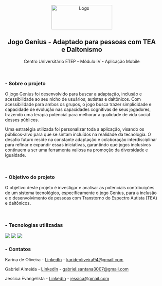 <div align="center">
  <img src="https://etepdigital.com.br/wp-content/uploads/2022/08/Logo-Etep-1-1024x311-1.png" alt="Logo" width="200" height="80">
  <h2 align="center">Jogo Genius - Adaptado para pessoas com TEA e Daltonismo</h2>
  <p align="center">Centro Universitário ETEP - Módulo IV - Aplicação Mobile</p>
</div>

</br>

<h3>- Sobre o projeto</h3>
<p>O jogo Genius foi desenvolvido para buscar a adaptação, inclusão e acessibilidade ao seu nicho de usuários; autistas e daltônicos.  Com acessibilidade para ambos os grupos, o jogo busca trazer simplicidade e capacidade de evolução nas capacidades cognitivas de seus jogadores, trazendo uma terapia potencial para melhorar a qualidade de vida social desses públicos. 
  
Uma estratégia utilizada foi personalizar toda a aplicação, visando os públicos-alvo para que se sintam incluídos na realidade da tecnologia. 
O desafio futuro reside na constante adaptação e colaboração interdisciplinar para refinar e expandir essas iniciativas, garantindo que jogos inclusivos continuem a ser uma ferramenta valiosa na promoção da diversidade e igualdade.
</p>

</br>

<h3>- Objetivo do projeto</h3>
<p>O objetivo deste projeto é investigar e analisar as potenciais contribuições de um sistema tecnológico, especificamente o jogo Genius, para a inclusão e o desenvolvimento de pessoas com Transtorno do Espectro Autista (TEA) e daltônicos.</p>

</br>

<h3>- Tecnologias utilizadas</h3>
<img src="https://img.shields.io/badge/HTML5-E34F26?style=for-the-badge&logo=html5&logoColor=white" />
<img src="https://img.shields.io/badge/CSS3-007ACC?style=for-the-badge&logo=css3&logoColor=white" />
<img src="https://img.shields.io/badge/JavaScript-FFFF00?style=for-the-badge&logo=javascript&logoColor=black" />

</br>

<h3>- Contatos</h3>

Karina de Oliveira - [LinkedIn](https://www.linkedin.com/in/karinadeoliveira) - karideoliveira94@gmail.com

Gabriel Almeida - [LinkedIn](https://www.linkedin.com/in/gabriel-santana-823b87229) - gabriel.santana3007@gmail.com

Jessica Evangelista - [LinkedIn](https://www.linkedin.com/in/jessica-evangelista-11a11b11c) - jessica@gmail.com
